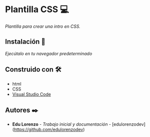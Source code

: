 # Plantilla CSS :computer:

_Plantilla para crear una intro en CSS._

## Instalación :wrench: 

_Ejecútalo en tu navegador predeterminado_

## Construido con 🛠 

* html
* CSS
* [Visual Studio Code](https://code.visualstudio.com/)

## Autores ✒️

* **Edu Lorenzo** - *Trabajo inicial y documentación* - [edulorenzodev] (https://github.com/edulorenzodev)

